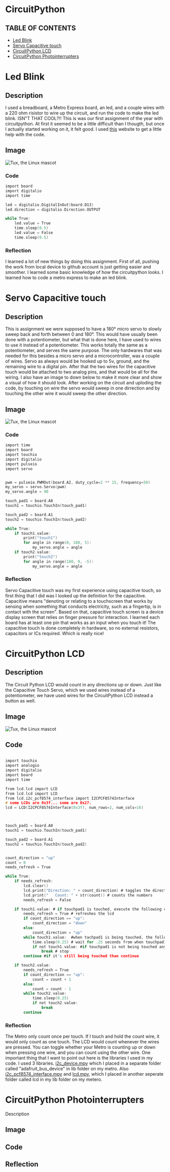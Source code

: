 # CircuitPython

## TABLE OF CONTENTS
* [Led Blink](#Led-Blink)
* [Servo Capacitive touch](#Servo-Capacitive-touch)
* [CircuitPython LCD](#CircuitPython-LCD)
* [CircuitPython Photointerrupters](#CircuitPython-Photointerrupters)


# Led Blink
## Description
  I used a breadboard, a Metro Express board, an led, and a couple wires with a 220 ohm risistor to wire up the circuit, and run the code to make the led blink. ISN"T THAT COOL?!! This is was our first assignment of the year with circuitpython. At first it seemed to be a little difficult than I thougth, but once I actually started working on it, it felt good. I used [this](https://learn.adafruit.com/adafruit-metro-m4-express-featuring-atsamd51/creating-and-editing-code) website to get a little help with the code.  
## Image
 ![Tux, the Linux mascot](https://github.com/afaqirz67/CircuitPython---III/blob/main/images/Led-Blink.jpg?raw=true)

### Code
```C
import board
import digitalio
import time

led = digitalio.DigitalInOut(board.D13)
led.direction = digitalio.Direction.OUTPUT

while True:
    led.value = True
    time.sleep(0.5)
    led.value = False
    time.sleep(0.5)
```

### Reflection 
I learned a lot of new things by doing this assignment. First of all, pushing the work from local device to github account is just getting easier and smoother. I learned some basic knowledge of how the circuitpython looks. I learned how to code a metro express to make an led blink.


# Servo Capacitive touch
## Description
  This is assignment we were supposed to have a 180° micro servo to slowly sweep back and forth between 0 and 180°. This would have usually been done with a potentiometer, but what that is done here, I have used to wires to use it instead of a potentiometer. This works totally the same as a potentiometer, and serves the same purpose. The only hardwares that was needed for this besides a micro servo and a microcontroller, was a couple of wires. Servo as always would be hooked up to 5v, ground, and the remaining wire to a digital pin. After that the two wires for the capacitive touch would be attached to two analog pins, and that would be all for the wiring. I also have an image to down below to make it more clear and show a visual of how it should look. After working on the circuit and uploding the code, by touching on wire the servo would sweep in one dirrection and by touching the other wire it would sweep the other direction.

## Image 
![Tux, the Linux mascot](https://github.com/afaqirz67/CircuitPython---III/blob/master/images/Servo.png?raw=true)



### Code
```C
import time
import board
import touchio
import digitalio
import pulseio
import servo


pwm = pulseio.PWMOut(board.A2, duty_cycle=2 ** 15, frequency=50)
my_servo = servo.Servo(pwm)
my_servo.angle = 90

touch_pad1 = board.A0
touch1 = touchio.TouchIn(touch_pad1)

touch_pad2 = board.A1
touch2 = touchio.TouchIn(touch_pad2)

while True:
    if touch1.value:
        print("touch1")
        for angle in range(0, 180, 5):
            my_servo.angle = angle
    if touch2.value:
        print("touch2")
        for angle in range(180, 0, -5):
            my_servo.angle = angle
```

### Reflection
Servo Capacitive touch was my first experience using capacitive touch, so first thing that I did was I looked up the definition for the capacitive. Capacitive means "denoting or relating to a touchscreen that works by sensing when something that conducts electricity, such as a fingertip, is in contact with the screen". Based on that, capacitive touch screen is a device display screen that relies on finger pressure for interaction. I learned each board has at least one pin that works as an input when you touch it! The capacitive touch is done completely in hardware, so no external resistors, capacitors or ICs required. Which is really nice! 

# CircuitPython LCD
## Description
The Circuit Python LCD would count in any directions up or down. Just like the Capacitive Touch Servo, which we used wires instead of a potentiometer, we have used wires for the CircuitPython LCD instead a button as well. 


## Image
![Tux, the Linux mascot](https://github.com/afaqirz67/CircuitPython---III/blob/master/images/CircuitPython%20LCD-img.png?raw=true)

## Code
```C

import touchio
import analogio
import digitalio
import board
import time

from lcd.lcd import LCD
from lcd.lcd import LCD
from lcd.i2c_pcf8574_interface import I2CPCF8574Interface
# some LCDs are 0x3f... some are 0x27.
lcd = LCD(I2CPCF8574Interface(0x3f), num_rows=2, num_cols=16)



touch_pad1 = board.A0
touch1 = touchio.TouchIn(touch_pad1)

touch_pad2 = board.A1
touch2 = touchio.TouchIn(touch_pad2)


count_direction = "up"
count = 0
needs_refresh = True

while True:
    if needs_refresh:
        lcd.clear()
        lcd.print("Direction: " + count_direction) # toggles the direction
        lcd.print("   Count: " + str(count)) # counts the numbers
        needs_refresh = False

    if touch1.value: # if touchpad1 is touched, execute the following code
        needs_refresh = True # refreshes the lcd
        if count_direction == "up":
            count_direction = "down"
        else:
            count_direction = "up"
        while touch1.value:  #when tachpad1 is being touched, the following code will be executed
            time.sleep(0.25) # wait for .25 seconds from when touchpad1 is touched
            if not touch1.value: #if touchpad1 is not being touched anymore
                break # stop
        continue #if it's still being touched than continue 

    if touch2.value:	
        needs_refresh = True
        if count_direction == "up":
            count = count + 1
        else:
            count = count - 1
        while touch2.value:
            time.sleep(0.25)
            if not touch2.value:
                break
        continue
```


### Reflection
The Metro only count once per touch. If I touch and hold the count wire, it would only count as one touch. The LCD would count whenever the wires are pressed. You can toggle
whether your Metro is counting up or down when pressing one wire, and you can count using the other wire. One important thing that I want to point out here is the libraries I
used in my code. I used 3 libraries. [i2c_device.mpy](https://github.com/DoctorShields/CircuitPythonRepo/blob/master/micropython/adafruit_bus_device_mpy/i2c_device.mpy) which I
placed in a separate folder called "adafruit_bus_device" in lib folder on my metro. Also 
[i2c_pcf8574_interface.mpy](https://github.com/DoctorShields/CircuitPythonRepo/blob/master/micropython/lcd_mpy/i2c_pcf8574_interface.mpy) and 
[lcd.mpy](https://github.com/DoctorShields/CircuitPythonRepo/blob/master/micropython/lcd_mpy/lcd.mpy), which I placed in another seperate folder called lcd in my lib folder on
my metero.


# CircuitPython Photointerrupters
Description

## Image

## Code

## Reflection

